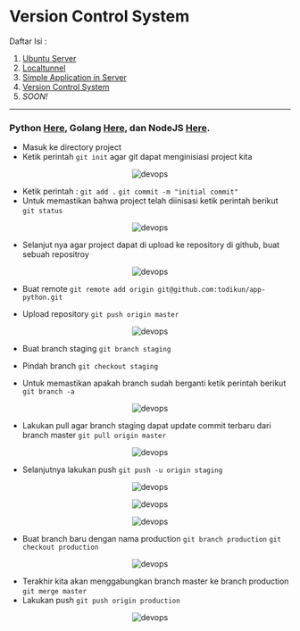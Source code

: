 # Version Control System

Daftar Isi :
  1. [Ubuntu Server](https://github.com/todikun/dev-ops/tree/main/ubuntu-server)
  2. [Localtunnel](https://github.com/todikun/dev-ops/tree/main/localtunnel)
  3. [Simple Application in Server](https://github.com/todikun/dev-ops/tree/main/application-in-server)
  4. [Version Control System](https://github.com/todikun/dev-ops/tree/main/vcs-basic)
  5. *SOON!*
---
### Python [Here](https://github.com/todikun/app-python), Golang [Here](https://github.com/todikun/app-golang), dan NodeJS [Here](https://github.com/todikun/app-nodejs).
   - Masuk ke directory project
   - Ketik perintah `git init` agar git dapat menginisiasi project kita
   
   <p align="center">
      <img src="./img/1.png" alt="devops" width"="650">
   </p>
   
   - Ketik perintah :
   `git add .`
   `git commit -m "initial commit"`
   - Untuk memastikan bahwa project telah diinisasi ketik perintah berikut `git status`
   
   <p align="center">
      <img src="./img/2.png" alt="devops" width"="650">
   </p>
   
   - Selanjut nya agar project dapat di upload ke repository di github, buat sebuah repositroy 
   
   <p align="center">
      <img src="./img/3.png" alt="devops" width"="650">
   </p>
   
   - Buat remote
   `git remote add origin git@github.com:todikun/app-python.git`
   
   - Upload repository 
   `git push origin master` 
   
   <p align="center">
      <img src="./img/4.png" alt="devops" width"="650">
   </p>
   
   - Buat branch staging
   `git branch staging`
   
   - Pindah branch
   `git checkout staging`
   
   - Untuk memastikan apakah branch sudah berganti ketik perintah berikut
   `git branch -a`
   
   <p align="center">
      <img src="./img/5.png" alt="devops" width"="650">
   </p>
   
   - Lakukan pull agar branch staging dapat update commit terbaru dari branch master
   `git pull origin master`
   
   <p align="center">
      <img src="./img/6.png" alt="devops" width"="650">
   </p>
   
   - Selanjutnya lakukan push
   `git push -u origin staging`
   
   <p align="center">
      <img src="./img/7.png" alt="devops" width"="650">
   </p>   
   
   <p align="center">
      <img src="./img/8.png" alt="devops" width"="650">
   </p>   
   
   <p align="center">
      <img src="./img/9.png" alt="devops" width"="650">
   </p>
   
   - Buat branch baru dengan nama production
   `git branch production`
   `git checkout production`
      
   <p align="center">
      <img src="./img/10.png" alt="devops" width"="650">
   </p>
   
   - Terakhir kita akan menggabungkan branch master ke branch production
   `git merge master`
   - Lakukan push
   `git push origin production`
        
   <p align="center">
      <img src="./img/11.png" alt="devops" width"="650">
   </p> 
